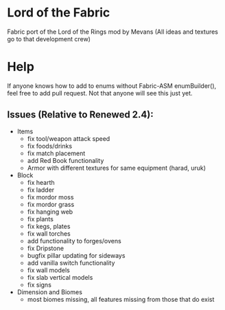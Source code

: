 # Lord of the Fabric
Fabric port of the Lord of the Rings mod by Mevans (All ideas and textures go to that development crew)

# Help
If anyone knows how to add to enums without Fabric-ASM enumBuilder(), feel free to add pull request. Not that anyone will see this just yet.

## Issues (Relative to Renewed 2.4):
- Items
    - fix tool/weapon attack speed
    - fix foods/drinks
    - fix match placement
    - add Red Book functionality
    - Armor with different textures for same equipment (harad, uruk)
- Block
    - fix hearth
    - fix ladder
    - fix mordor moss
    - fix mordor grass
    - fix hanging web
    - fix plants
    - fix kegs, plates
    - fix wall torches
    - add functionality to forges/ovens
    - fix Dripstone
    - bugfix pillar updating for sideways
    - add vanilla switch functionality
    - fix wall models
    - fix slab vertical models
    - fix signs
- Dimension and Biomes
    - most biomes missing, all features missing from those that do exist
